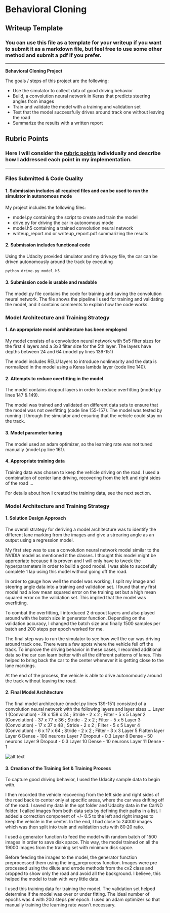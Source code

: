 # **Behavioral Cloning** 

## Writeup Template

### You can use this file as a template for your writeup if you want to submit it as a markdown file, but feel free to use some other method and submit a pdf if you prefer.

---

**Behavioral Cloning Project**

The goals / steps of this project are the following:
* Use the simulator to collect data of good driving behavior
* Build, a convolution neural network in Keras that predicts steering angles from images
* Train and validate the model with a training and validation set
* Test that the model successfully drives around track one without leaving the road
* Summarize the results with a written report


[//]: # (Image References)

[image1]: ./examples/placeholder.png "Model Visualization"
[image2]: ./examples/placeholder.png "Grayscaling"
[image3]: ./examples/placeholder_small.png "Recovery Image"
[image4]: ./examples/placeholder_small.png "Recovery Image"
[image5]: ./examples/placeholder_small.png "Recovery Image"
[image6]: ./examples/placeholder_small.png "Normal Image"
[image7]: ./examples/placeholder_small.png "Flipped Image"

## Rubric Points
### Here I will consider the [rubric points](https://review.udacity.com/#!/rubrics/432/view) individually and describe how I addressed each point in my implementation.  

---
### Files Submitted & Code Quality

#### 1. Submission includes all required files and can be used to run the simulator in autonomous mode

My project includes the following files:
* model.py containing the script to create and train the model
* drive.py for driving the car in autonomous mode
* model.h5 containing a trained convolution neural network 
* writeup_report.md or writeup_report.pdf summarizing the results

#### 2. Submission includes functional code
Using the Udacity provided simulator and my drive.py file, the car can be driven autonomously around the track by executing 
```sh
python drive.py model.h5
```

#### 3. Submission code is usable and readable

The model.py file contains the code for training and saving the convolution neural network. The file shows the pipeline I used for training and validating the model, and it contains comments to explain how the code works.

### Model Architecture and Training Strategy

#### 1. An appropriate model architecture has been employed

My model consists of a convolution neural network with 5x5 filter sizes for the first 4 layers and a 3x3 filter size for the 5th layer. The layers have depths between 24 and 64 (model.py lines 139-151) 

The model includes RELU layers to introduce nonlinearity and the data is normalized in the model using a Keras lambda layer (code line 140). 

#### 2. Attempts to reduce overfitting in the model

The model contains dropout layers in order to reduce overfitting (model.py lines 147 & 149). 

The model was trained and validated on different data sets to ensure that the model was not overfitting (code line 155-157). The model was tested by running it through the simulator and ensuring that the vehicle could stay on the track.

#### 3. Model parameter tuning

The model used an adam optimizer, so the learning rate was not tuned manually (model.py line 161).

#### 4. Appropriate training data

Training data was chosen to keep the vehicle driving on the road. I used a combination of center lane driving, recovering from the left and right sides of the road ... 

For details about how I created the training data, see the next section. 

### Model Architecture and Training Strategy

#### 1. Solution Design Approach

The overall strategy for deriving a model architecture was to identify the different lane marking from the images and give a strearing angle as an output using a regression model.

My first step was to use a convolution neural network model similar to the NVIDIA model as mentioned it the classes. I thought this model might be appropriate because it is proven and I will only have to tweek the hyperparameters in order to build a good model. I was able to succefully complete 1 lap using this model without going off the road. 

In order to gauge how well the model was working, I split my image and steering angle data into a training and validation set. I found that my first model had a low mean squared error on the training set but a high mean squared error on the validation set. This implied that the model was overfitting. 

To combat the overfitting, I intorduced 2 dropout layers and also played around with the batch size in generator function. Depending on the validation accuracy, I changed the batch size and finally 1500 samples per batch and 200 steps per epoch worked for me.

The final step was to run the simulator to see how well the car was driving around track one. There were a few spots where the vehicle fell off the track. To improve the driving behavior in these cases, I recorded additional data so the car can learn better with all the different patterns of lanes. This helped to bring back the car to the center whenever it is getting close to the lane markings.

At the end of the process, the vehicle is able to drive autonomously around the track without leaving the road.

#### 2. Final Model Architecture

The final model architecture (model.py lines 139-151) consisted of a convolution neural network with the following layers and layer sizes ...
Layer 1 (Convolution) - 78 x 158 x 24 ; Stride - 2 x 2 ; Filter - 5 x 5
Layer 2 (Convolution) - 37 x 77 x 36 ; Stride - 2 x 2 ; Filter - 5 x 5
Layer 3 (Convolution) - 17 x 37 x 48 ; Stride - 2 x 2 ; Filter - 5 x 5
Layer 4 (Convolution) - 6 x 17 x 64 ; Stride - 2 x 2 ; Filter - 3 x 3
Layer 5 Flatten layer
Layer 6 Dense - 100 neurons
Layer 7 Dropout - 0.3
Layer 8 Dense - 50 neurons
Layer 9 Dropout - 0.3
Layer 10 Dense - 10 neurons
Layer 11 Dense - 1



![alt text][image1]

#### 3. Creation of the Training Set & Training Process

To capture good driving behavior, I used the Udacity sample data to begin with.

I then recorded the vehicle recovering from the left side and right sides of the road back to center only at specific areas, where the car was drifting off of the road. I saved my data in the opt folder and Udacity data in the CarND folder. I called images from both data sets by defining their paths in a list. I added a correction component of +/- 0.5 to the left and right images to keep the vehicle in the center. In the end, I had close to 24000 images which was then split into train and validatiion sets with 80:20 ratio. 

I used a generator function to feed the model with random batch of 1500 images in order to save disk space. This way, the model trained on all the 19000 images from the training set with minimum disk sapce. 

Before feeding the images to the model, the generator function preprocessed them using the img_preprocess function. Images were pre processed using the dilute and errode methods from the cv2 class and cropped to show only the road and avoid all the background. I believe, this helped the model to train with very little data.

I used this training data for training the model. The validation set helped determine if the model was over or under fitting. The ideal number of epochs was 4 with 200 steps per epoch. I used an adam optimizer so that manually training the learning rate wasn't necessary.
